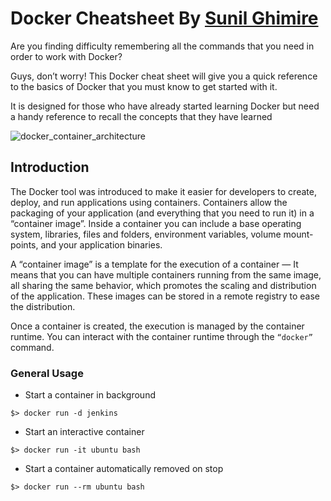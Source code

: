 # Docker Cheatsheet By [Sunil Ghimire](https://sunilghimire.com.np)

Are you finding difficulty remembering all the commands that you need in order to work with Docker?

Guys, don’t worry! This Docker cheat sheet will give you a quick reference to the basics of Docker that you must know to get started with it.

It is designed for those who have already started learning Docker but need a handy reference to recall the concepts that they have learned

![docker_container_architecture](https://user-images.githubusercontent.com/40186859/163715318-258c12df-9361-4e63-afb6-80986b3f60f9.png)

## Introduction

The Docker tool was introduced to make it easier for developers to create, deploy, and run applications using containers. Containers allow the packaging of your application (and everything that you need to run it) in a “container image”. Inside a container you can include a base operating system, libraries,
files and folders, environment variables, volume mount-points, and your application binaries.

A “container image” is a template for the execution of a container — It means that you can have multiple containers running from the same image, all sharing the same behavior, which promotes the scaling and distribution of the application. These images can be stored in a remote registry to ease the distribution.

Once a container is created, the execution is managed by the container runtime. You can interact with the container runtime through the `“docker”` command. 

### General Usage
* Start a container in background 
```
$> docker run -d jenkins
```
* Start an interactive container 
```
$> docker run -it ubuntu bash
```
* Start a container automatically removed on stop 
```
$> docker run --rm ubuntu bash
```




